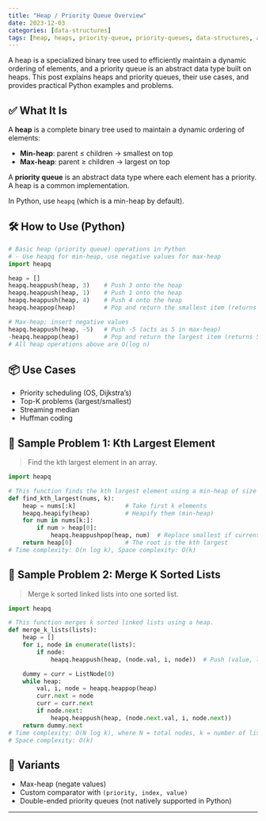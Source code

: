 ```yaml
---
title: "Heap / Priority Queue Overview"
date: 2023-12-03
categories: [data-structures]
tags: [heap, heaps, priority-queue, priority-queues, data-structures, algorithms, python, coding-interview, leetcode, tutorial, guide, programming, scheduling, top-k, problem-solving, big-o, time-complexity, binary-tree]
---
```


A heap is a specialized binary tree used to efficiently maintain a dynamic ordering of elements, and a priority queue is an abstract data type built on heaps. This post explains heaps and priority queues, their use cases, and provides practical Python examples and problems.

## ✅ What It Is

A **heap** is a complete binary tree used to maintain a dynamic ordering of elements:

- **Min-heap**: parent ≤ children → smallest on top
- **Max-heap**: parent ≥ children → largest on top

A **priority queue** is an abstract data type where each element has a priority. A heap is a common implementation.

In Python, use `heapq` (which is a min-heap by default).

## 🛠️ How to Use (Python)

```python
# Basic heap (priority queue) operations in Python
# - Use heapq for min-heap, use negative values for max-heap
import heapq

heap = []
heapq.heappush(heap, 3)    # Push 3 onto the heap
heapq.heappush(heap, 1)    # Push 1 onto the heap
heapq.heappush(heap, 4)    # Push 4 onto the heap
heapq.heappop(heap)        # Pop and return the smallest item (returns 1)

# Max-heap: insert negative values
heapq.heappush(heap, -5)   # Push -5 (acts as 5 in max-heap)
-heapq.heappop(heap)       # Pop and return the largest item (returns 5)
# All heap operations above are O(log n)
```

## 📦 Use Cases

- Priority scheduling (OS, Dijkstra’s)
- Top-K problems (largest/smallest)
- Streaming median
- Huffman coding

## 📘 Sample Problem 1: Kth Largest Element

> Find the kth largest element in an array.

```python
import heapq

# This function finds the kth largest element using a min-heap of size k.
def find_kth_largest(nums, k):
    heap = nums[:k]              # Take first k elements
    heapq.heapify(heap)          # Heapify them (min-heap)
    for num in nums[k:]:
        if num > heap[0]:
            heapq.heappushpop(heap, num)  # Replace smallest if current is bigger
    return heap[0]               # The root is the kth largest
# Time complexity: O(n log k), Space complexity: O(k)
```

## 📘 Sample Problem 2: Merge K Sorted Lists

> Merge k sorted linked lists into one sorted list.

```python
import heapq

# This function merges k sorted linked lists using a heap.
def merge_k_lists(lists):
    heap = []
    for i, node in enumerate(lists):
        if node:
            heapq.heappush(heap, (node.val, i, node))  # Push (value, list index, node)

    dummy = curr = ListNode(0)
    while heap:
        val, i, node = heapq.heappop(heap)
        curr.next = node
        curr = curr.next
        if node.next:
            heapq.heappush(heap, (node.next.val, i, node.next))
    return dummy.next
# Time complexity: O(N log k), where N = total nodes, k = number of lists
# Space complexity: O(k)
```

## 🔁 Variants

- Max-heap (negate values)
- Custom comparator with `(priority, index, value)`
- Double-ended priority queues (not natively supported in Python)

---

